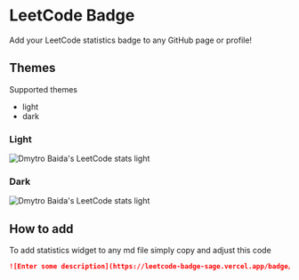 # LeetCode Badge

Add your LeetCode statistics badge to any GitHub page or profile!

## Themes

Supported themes

- light
- dark

### Light

![Dmytro Baida's LeetCode stats light](https://leetcode-badge-sage.vercel.app/badge/dmytrobaida)

### Dark

![Dmytro Baida's LeetCode stats light](https://leetcode-badge-sage.vercel.app/badge/dmytrobaida?theme=dark)

## How to add

To add statistics widget to any md file simply copy and adjust this code

```markdown
![Enter some description](https://leetcode-badge-sage.vercel.app/badge/{your_leetcode_username}?theme={light|dark})
```
